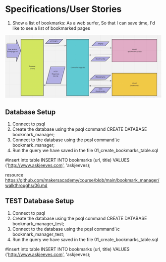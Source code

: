 # Specifications/User Stories
1. Show a list of bookmarks:
As a web surfer,
So that I can save time,
I'd like to see a list of bookmarked pages


![mvc model](./mvc_model.jpg)

Database Setup
--------------
1. Connect to psql
2. Create the database using the psql command CREATE DATABASE bookmark_manager;
3. Connect to the database using the pqsl command \c bookmark_manager;
4. Run the query we have saved in the file 01_create_bookmarks_table.sql

#insert into table
INSERT INTO bookmarks (url, title) VALUES ('http://www.askjeeves.com', 'askjeeves);

resource
https://github.com/makersacademy/course/blob/main/bookmark_manager/walkthroughs/06.md

TEST Database Setup
--------------
1. Connect to psql
2. Create the database using the psql command CREATE DATABASE bookmark_manager_test;
3. Connect to the database using the pqsl command \c bookmark_manager_test;
4. Run the query we have saved in the file 01_create_bookmarks_table.sql

#insert into table
INSERT INTO bookmarks (url, title) VALUES ('http://www.askjeeves.com', 'askjeeves);